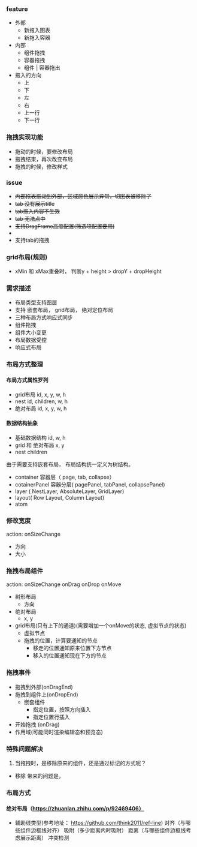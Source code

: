### feature
- 外部 
  - 新拖入图表
  - 新拖入容器
- 内部
  - 组件拖拽
  - 容器拖拽
  - 组件 | 容器拖出
- 拖入的方向
  - 上
  - 下
  - 左
  - 右
  - 上一行
  - 下一行


### 拖拽实现功能
- 拖动的时候，要修改布局
- 拖拽结束，再次改变布局
- 拖拽的时候，修改样式

### issue
- ~~内部拖表拖动到外部，区域颜色展示异常，切图表被移除了~~
- ~~tab 没有展示title~~
- ~~tab拖入内容不生效~~
- ~~tab 无法点中~~
- ~~支持DragFrame高度配置(筛选项配置要用)~~
- 
- 支持tab的拖拽


### grid布局(规则)
- xMin 和 xMax重叠时， 判断y + height > dropY + dropHeight



### 需求描述
- 布局类型支持图层
- 支持 嵌套布局， grid布局， 绝对定位布局
- 三种布局方式响应式同步
- 组件拖拽
- 组件大小变更
- 布局数据受控
- 响应式布局


### 布局方式整理
#### 布局方式属性罗列
- grid布局
  id, x, y, w, h
- nest
  id, children, w, h
- 绝对布局
  id, x, y, w, h

#### 数据结构抽象
- 基础数据结构
  id, w, h
- grid 和 绝对布局
  x, y
- nest
  children

由于需要支持嵌套布局， 布局结构统一定义为树结构。

 - container 容器层（ page, tab, collapse）
 - cotainerPanel 容器分层( pagePanel, tabPanel, collapsePanel)
 - layer ( NestLayer, AbsoluteLayer, GridLayer)
 - layout( Row Layout, Column Layout)
 - atom

### 修改宽度
action: onSizeChange
- 方向 
- 大小

### 拖拽布局组件
action: onSizeChange onDrag onDrop onMove
- 树形布局
  - 方向
- 绝对布局
  - x, y  
- grid布局(只有上下的通道)(需要增加一个onMove的状态, 虚拟节点的状态)
  - 虚拟节点
  - 拖拽的位置，计算要通知的节点
    - 移走的位置通知原来位置下方节点
    - 移入的位置通知现在下方的节点

### 拖拽事件
- 拖拽到外部(onDragEnd)
- 拖拽到组件上(onDropEnd)
  - 嵌套组件
    - 指定位置，按照方向插入
    - 指定位置行插入
- 开始拖拽 (onDrag)
- 作用域(可能同时渲染编辑态和预览态)

### 特殊问题解决
1. 当拖拽时，是移除原来的组件，还是通过标记的方式呢？
  - 移除
    带来的问题是，
    
### 布局方式

#### 绝对布局（https://zhuanlan.zhihu.com/p/92469406）
 - 辅助线类型(参考地址： https://github.com/think2011/ref-line)
  对齐（与哪些组件边框线对齐）
  吸附（多少距离内时吸附）
  距离（与哪些组件边框线考虑展示距离）
  冲突检测
